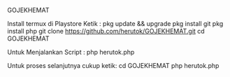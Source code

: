 GOJEKHEMAT

Install termux di Playstore 
Ketik : 
pkg update && upgrade 
pkg install git 
pkg install php 
git clone https://github.com/herutok/GOJEKHEMAT.git 
cd GOJEKHEMAT


Untuk Menjalankan Script : 
php herutok.php


Untuk proses selanjutnya cukup ketik: 
cd GOJEKHEMAT 
php herutok.php
